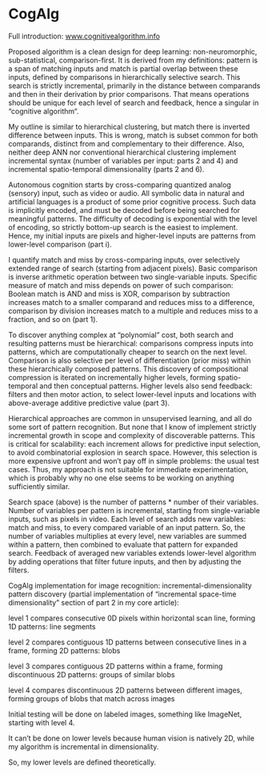 CogAlg
======

Full introduction: www.cognitivealgorithm.info

Proposed algorithm is a clean design for deep learning: non-neuromorphic, sub-statistical, comparison-first. It is derived from my definitions: pattern is a span of matching inputs and match is partial overlap between these inputs, defined by comparisons in hierarchically selective search. This search is strictly incremental, primarily in the distance between comparands and then in their derivation by prior comparisons. That means operations should be unique for each level of search and feedback, hence a singular in “cognitive algorithm“.

My outline is similar to hierarchical clustering, but match there is inverted difference between inputs. This is wrong, match is subset common for both comparands, distinct from and complementary to their difference. Also, neither deep ANN nor conventional hierarchical clustering implement incremental syntax (number of variables per input: parts 2 and 4) and incremental spatio-temporal dimensionality (parts 2 and 6).

Autonomous cognition starts by cross-comparing quantized analog (sensory) input, such as video or audio. All symbolic data in natural and artificial languages is a product of some prior cognitive process. Such data is implicitly encoded, and must be decoded before being searched for meaningful patterns. The difficulty of decoding is exponential with the level of encoding, so strictly bottom-up search is the easiest to implement. Hence, my initial inputs are pixels and higher-level inputs are patterns from lower-level comparison (part i).

I quantify match and miss by cross-comparing inputs, over selectively extended range of search (starting from adjacent pixels). Basic comparison is inverse arithmetic operation between two single-variable inputs. Specific measure of match and miss depends on power of such comparison: Boolean match is AND and miss is XOR, comparison by subtraction increases match to a smaller comparand and reduces miss to a difference, comparison by division increases match to a multiple and reduces miss to a fraction, and so on (part 1).

To discover anything complex at “polynomial” cost, both search and resulting patterns must be hierarchical: comparisons compress inputs into patterns, which are computationally cheaper to search on the next level. Comparison is also selective per level of differentiation (prior miss) within these hierarchically composed patterns. This discovery of compositional compression is iterated on incrementally higher levels, forming spatio-temporal and then conceptual patterns. Higher levels also send feedback: filters and then motor action, to select lower-level inputs and locations with above-average additive predictive value (part 3).

Hierarchical approaches are common in unsupervised learning, and all do some sort of pattern recognition. But none that I know of implement strictly incremental growth in scope and complexity of discoverable patterns. This is critical for scalability: each increment allows for predictive input selection, to avoid combinatorial explosion in search space. However, this selection is more expensive upfront and won’t pay off in simple problems: the usual test cases. Thus, my approach is not suitable for immediate experimentation, which is probably why no one else seems to be working on anything sufficiently similar.

Search space (above) is the number of patterns * number of their variables. Number of variables per pattern is incremental, starting from single-variable inputs, such as pixels in video. Each level of search adds new variables: match and miss, to every compared variable of an input pattern. So, the number of variables multiplies at every level, new variables are summed within a pattern, then combined to evaluate that pattern for expanded search. Feedback of averaged new variables extends lower-level algorithm by adding operations that filter future inputs, and then by adjusting the filters.

CogAlg implementation for image recognition: incremental-dimensionality pattern discovery (partial implementation of “incremental space-time dimensionality” section of part 2 in my core article):

level 1 compares consecutive 0D pixels within horizontal scan line, forming 1D patterns: line segments

level 2 compares contiguous 1D patterns between consecutive lines in a frame, forming 2D patterns: blobs

level 3 compares contiguous 2D patterns within a frame, forming discontinuous 2D patterns: groups of similar blobs

level 4 compares discontinuous 2D patterns between different images, forming groups of blobs that match across images

Initial testing will be done on labeled images, something like ImageNet, starting with level 4. 

It can’t be done on lower levels because human vision is natively 2D, while my algorithm is incremental in dimensionality. 

So, my lower levels are defined theoretically.  
 
 
